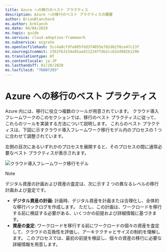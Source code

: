 ```yaml
---
title: Azure への移行のベスト プラクティス
description: Azure への移行のベスト プラクティスの概要
author: BrianBlanchard
ms.author: brblanch
ms.date: 04/04/2019
ms.topic: guide
ms.service: cloud-adoption-framework
ms.subservice: migrate
ms.openlocfilehash: 5cc4a0cfdfe605fdd374055e782db2f0ce47c13f
ms.sourcegitcommit: 2362fb3154a91aa421224ffdb2cc632d982b129b
ms.translationtype: HT
ms.contentlocale: ja-JP
ms.lasthandoff: 01/28/2020
ms.locfileid: "76807293"
---
```

# <a name="azure-migration-best-practices"></a>Azure への移行のベスト プラクティス

Azure 内には、移行に役立つ複数のツールが用意されています。 クラウド導入フレームワークのこのセクションでは、移行のベスト プラクティスに従って、これらのツールを実装する方法について説明します。 これらのベスト プラクティスは、下図に示すクラウド導入フレームワーク移行モデル内のプロセスの 1 つに合わせて調整されています。

左側の目次にあるいずれかのプロセスを展開すると、そのプロセスの間に通常必要なベスト プラクティスが表示されます。

![クラウド導入フレームワーク移行モデル](../../_images/operational-transformation-migrate.png)

> [!NOTE]
> デジタル資産の計画および資産の査定は、次に示す 2 つの異なるレベルの移行計画および査定です。
>
> - **デジタル資産の計画:** 計画時、デジタル資産を計画または合理化し、全体的な移行バックログを作成します。 ただし、この計画は、ワークロードを移行する前に検証する必要がある、いくつかの前提および詳細情報に基づきます。
> - **資産の査定:** ワークロードを移行する前にワークロードの個々の資産を査定して、クラウドの互換性を評価し、アーキテクチャとサイズの制約を理解します。 このプロセスでは、最初の前提を検証し、個々の資産の移行に必要な詳細情報を用意します。
